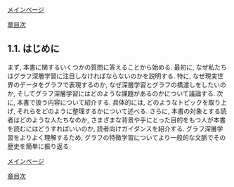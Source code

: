 [メインページ](../../index.markdown)

[章目次](./chap1.md)
## 1.1. はじめに

まず, 本書に関するいくつかの質問に答えることから始める. 最初に,
なぜ私たちはグラフ深層学習に注目しなければならないのかを説明する. 特に,
なぜ現実世界のデータをグラフで表現するのか,
なぜ深層学習とグラフの橋渡しをしたいのか,
そしてグラフ深層学習にはどのような課題があるのかについて議論する. 次に,
本書で扱う内容について紹介する. 具体的には,
どのようなトピックを取り上げ,
それらをどのように整理するかについて述べる. さらに,
本書の対象とする読者はどのような人たちなのか,
さまざまな背景や手にとった目的をもつ人が本書を読むにはどうすればいいのか,
読者向けガイダンスを紹介する. グラフ深層学習をよりよく理解するため,
グラフの特徴学習についてより一般的な文脈でその歴史を簡単に振り返る.


[メインページ](../../index.markdown)

[章目次](./chap1.md)
